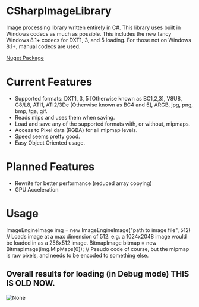 # CSharpImageLibrary
Image processing library written entirely in C#.
This library uses built in Windows codecs as much as possible. This includes the new fancy Windows 8.1+ codecs for DXT1, 3, and 5 loading.
For those not on Windows 8.1+, manual codecs are used.


[Nuget Package](https://www.nuget.org/packages/CSharpImageLibrary/)

Current Features
====
- Supported formats: DXT1, 3, 5 [Otherwise known as BC1,2,3], V8U8, G8/L8, ATI1, ATI2/3Dc [Otherwise known as BC4 and 5], ARGB, jpg, png, bmp, tga, gif.   
- Reads mips and uses them when saving.
- Load and save any of the supported formats with, or without, mipmaps.
- Access to Pixel data (RGBA) for all mipmap levels.
- Speed seems pretty good.
- Easy Object Oriented usage.

Planned Features
===
- Rewrite for better performance (reduced array copying)
- GPU Acceleration

Usage
===
ImageEngineImage img = new ImageEngineImage("path to image file", 512)  // Loads image at a max dimension of 512. e.g. a 1024x2048 image would be loaded in as a 256x512 image.
BitmapImage bitmap = new BitmapImage(img.MipMaps[0]);   // Pseudo code of course, but the mipmap is raw pixels, and needs to be encoded to something else.


Overall results for loading (in Debug mode)
THIS IS OLD NOW.
---
![None](http://s22.postimg.org/a35l8rz01/Capture.jpg "Overall results for loading (in debug mode)")

